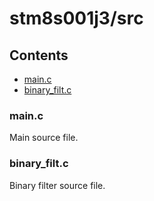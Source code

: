 # stm8s001j3/src

## Contents
* [main.c](#main.c)
* [binary_filt.c](#binary_filt.c)

### main.c
Main source file.

### binary_filt.c
Binary filter source file.
